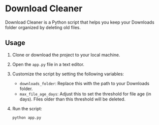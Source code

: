 # Download Cleaner

Download Cleaner is a Python script that helps you keep your Downloads folder organized by deleting old files.

## Usage

1. Clone or download the project to your local machine.

2. Open the `app.py` file in a text editor.

3. Customize the script by setting the following variables:
   - `downloads_folder`: Replace this with the path to your Downloads folder.
   - `max_file_age_days`: Adjust this to set the threshold for file age (in days). Files older than this threshold will be deleted.

4. Run the script:
   ```bash
   python app.py
